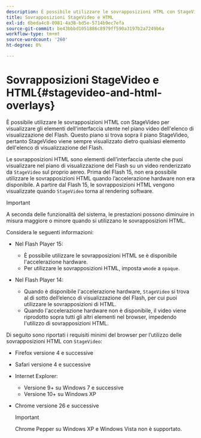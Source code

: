 ```yaml
---
description: È possibile utilizzare le sovrapposizioni HTML con StageVideo per visualizzare gli elementi dell'interfaccia utente nel piano video dell'elenco di visualizzazione del Flash. Questo piano si trova sopra il piano StageVideo, pertanto StageVideo viene sempre visualizzato dietro qualsiasi elemento dell'elenco di visualizzazione del Flash.
title: Sovrapposizioni StageVideo e HTML
exl-id: 6beda4c8-0981-4a38-bd5e-5714b9ec7efa
source-git-commit: be43bbbd1051886c8979ff590a3197b2a7249b6a
workflow-type: tm+mt
source-wordcount: '260'
ht-degree: 0%

---
```


# Sovrapposizioni StageVideo e HTML{#stagevideo-and-html-overlays}

È possibile utilizzare le sovrapposizioni HTML con StageVideo per visualizzare gli elementi dell&#39;interfaccia utente nel piano video dell&#39;elenco di visualizzazione del Flash. Questo piano si trova sopra il piano StageVideo, pertanto StageVideo viene sempre visualizzato dietro qualsiasi elemento dell&#39;elenco di visualizzazione del Flash.

Le sovrapposizioni HTML sono elementi dell’interfaccia utente che puoi visualizzare nel piano di visualizzazione del Flash su un video renderizzato da `StageVideo` sul proprio aereo. Prima del Flash 15, non era possibile utilizzare le sovrapposizioni HTML quando l’accelerazione hardware non era disponibile. A partire dal Flash 15, le sovrapposizioni HTML vengono visualizzate quando `StageVideo` torna al rendering software.

>[!IMPORTANT]
>
>A seconda delle funzionalità del sistema, le prestazioni possono diminuire in misura maggiore o minore quando si utilizzano le sovrapposizioni HTML.

Considera le seguenti informazioni:

* Nel Flash Player 15:

   * È possibile utilizzare le sovrapposizioni HTML se è disponibile l&#39;accelerazione hardware.
   * Per utilizzare le sovrapposizioni HTML, imposta `wmode` a `opaque`.

* Nel Flash Player 14:

   * Quando è disponibile l&#39;accelerazione hardware, `StageVideo` si trova al di sotto dell’elenco di visualizzazione del Flash, per cui puoi utilizzare le sovrapposizioni di HTML.
   * Quando l&#39;accelerazione hardware non è disponibile, il video viene riprodotto sopra tutti gli altri elementi nel browser, impedendo l&#39;utilizzo di sovrapposizioni HTML.

Di seguito sono riportati i requisiti minimi del browser per l’utilizzo delle sovrapposizioni HTML con `StageVideo`:

* Firefox versione 4 e successive
* Safari versione 4 e successive
* Internet Explorer:

   * Versione 9+ su Windows 7 e successive
   * Versione 10+ su Windows XP

* Chrome versione 26 e successive

   >[!IMPORTANT]
   >
   >Chrome Pepper su Windows XP e Windows Vista non è supportato.
